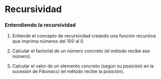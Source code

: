 # Recursividad

### Entendiendo la recursividad

1. Entiende el concepto de recursividad creando una función recursiva que imprima números del 100 al 0.

2. Calcular el factorial de un número concreto (el método recibe ese número).

3. Calcular el valor de un elemento concreto (según su posición) en la sucesión de Fibonacci (el método recibe la posición).


